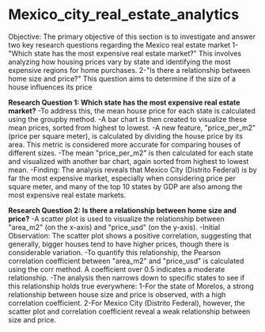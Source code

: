 # Mexico_city_real_estate_analytics
Objective: The primary objective of this section is to investigate and answer two key research questions regarding the Mexico real estate market
1-"Which state has the most expensive real estate market?" This involves analyzing how housing prices vary by state and identifying the most expensive regions for home purchases.
2-"Is there a relationship between home size and price?" This question aims to determine if the size of a house influences its price

**Research Question 1: Which state has the most expensive real estate market?**
-To address this, the mean house price for each state is calculated using the groupby method.
-A bar chart is then created to visualize these mean prices, sorted from highest to lowest.
-A new feature, "price_per_m2" (price per square meter), is calculated by dividing the house price by its area. This metric is considered more accurate for comparing houses of different sizes.
-The mean "price_per_m2" is then calculated for each state and visualized with another bar chart, again sorted from highest to lowest mean.
-Finding: The analysis reveals that Mexico City (Distrito Federal) is by far the most expensive market, especially when considering price per square meter, and many of the top 10 states by GDP are also among the most expensive real estate markets.

**Research Question 2: Is there a relationship between home size and price?**
-A scatter plot is used to visualize the relationship between "area_m2" (on the x-axis) and "price_usd" (on the y-axis).
-Initial Observation: The scatter plot shows a positive correlation, suggesting that generally, bigger houses tend to have higher prices, though there is considerable variation.
-To quantify this relationship, the Pearson correlation coefficient between "area_m2" and "price_usd" is calculated using the corr method. A coefficient over 0.5 indicates a moderate relationship.
-The analysis then narrows down to specific states to see if this relationship holds true everywhere:
        1-For the state of Morelos, a strong relationship between house size and price is observed, with a high correlation coefficient.
        2-For Mexico City (Distrito Federal), however, the scatter plot and correlation coefficient reveal a weak relationship between size and price.
